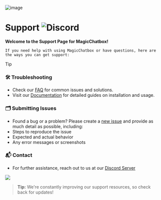 ![image](https://github.com/user-attachments/assets/60c4ae0c-a2af-4df6-85e6-11c8b2e3fad8)

# Support ![Discord](https://badgen.net/discord/members/magicchatbox/?icon=discord)
**Welcome to the Support Page for MagicChatbox!**

`If you need help with using MagicChatbox or have questions, here are the ways you can get support:`

> [!TIP]
> ### 🛠 Troubleshooting
> - Check our [FAQ](#) for common issues and solutions.
> -  Visit our [Documentation](#) for detailed guides on installation and usage.
>  
> ### 🗂 Submitting Issues
> - Found a bug or a problem? Please create a [new issue](#) and provide as much detail as possible, including:
> - Steps to reproduce the issue
> - Expected and actual behavior
> - Any error messages or screenshots
>
> ### 📬 Contact
> - For further assistance, reach out to us at our [Discord Server](https://discord.gg/ZaSFwBfhvG)
>
>  [![](https://dcbadge.vercel.app/api/server/ZaSFwBfhvG)](https://discord.gg/ZaSFwBfhvG)

> **Tip:** We're constantly improving our support resources, so check back for updates!

